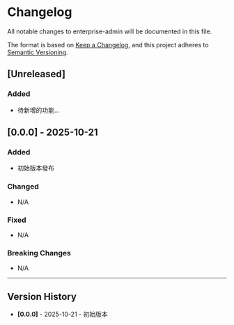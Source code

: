 # Changelog

All notable changes to enterprise-admin will be documented in this file.

The format is based on [Keep a Changelog](https://keepachangelog.com/en/1.0.0/),
and this project adheres to [Semantic Versioning](https://semver.org/spec/v2.0.0.html).

## [Unreleased]

### Added
- 待新增的功能...

## [0.0.0] - 2025-10-21

### Added
- 初始版本發布

### Changed
- N/A

### Fixed
- N/A

### Breaking Changes
- N/A

---

## Version History

- **[0.0.0]** - 2025-10-21 - 初始版本
